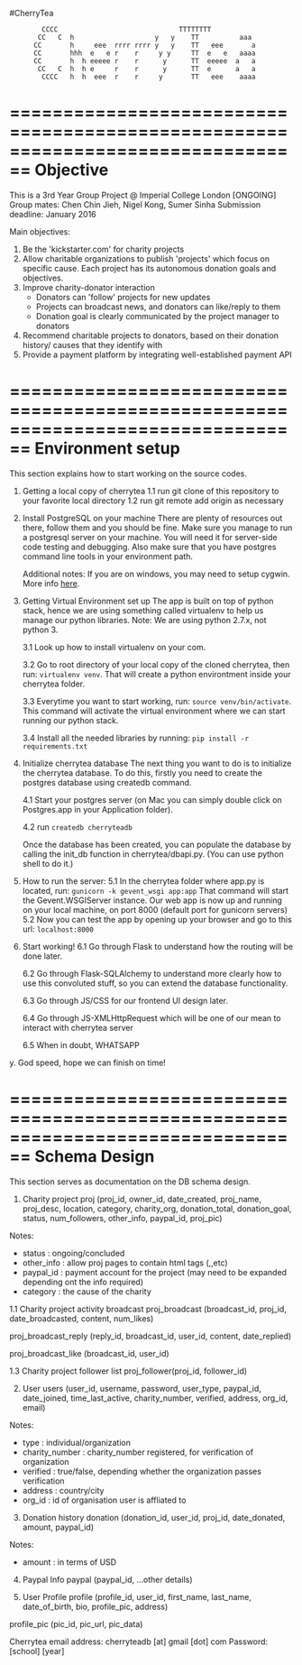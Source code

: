 #CherryTea

            CCCC                              TTTTTTTT
           CC   C  h                    y   y    TT          aaa
          CC       h     eee  rrrr rrrr y   y    TT   eee       a
          CC       hhh  e   e r    r     y y     TT  e   e   aaaa
          CC       h  h eeeee r    r      y      TT  eeeee  a   a
           CC   C  h  h e     r    r      y      TT  e      a   a
            CCCC   h  h  eee  r    r     y       TT   eee    aaaa

================================================================================
                                   Objective 
================================================================================
This is a 3rd Year Group Project @ Imperial College London [ONGOING]
Group mates: Chen Chin Jieh, Nigel Kong, Sumer Sinha
Submission deadline: January 2016


Main objectives:
1. Be the 'kickstarter.com' for charity projects
2. Allow charitable organizations to publish 'projects' which focus on 
   specific cause. Each project has its autonomous donation goals and 
   objectives.
3. Improve charity-donator interaction
   - Donators can 'follow' projects for new updates
   - Projects can broadcast news, and donators can like/reply to them
   - Donation goal is clearly communicated by the project manager to donators
4. Recommend charitable projects to donators, based on their donation history/
   causes that they identify with
5. Provide a payment platform by integrating well-established payment API


================================================================================
                                Environment setup
================================================================================
This section explains how to start working on the source codes.

1. Getting a local copy of cherrytea
   1.1 run git clone of this repository to your favorite local directory
   1.2 run git remote add origin <url to repo> as necessary

2. Install PostgreSQL on your machine
   There are plenty of resources out there, follow them and you should be
   fine. Make sure you manage to run a postgresql server on your machine.
   You will need it for server-side code testing and debugging. Also make
   sure that you have postgres command line tools in your environment path.

   Additional notes:  If you are on windows, you may need to setup cygwin. 
   More info [here](http://www.davidbaumgold.com/tutorials/set-up-python-windows/).

3. Getting Virtual Environment set up
   The app is built on top of python stack, hence we are using something 
   called virtualenv to help us manage our python libraries. Note: We are
   using python 2.7.x, not python 3.
   
   3.1 Look up how to install virtualenv on your com.
  
   3.2 Go to root directory of your local copy of the cloned cherrytea, 
   then run: `virtualenv venv`. That will create a python environtment
   inside your cherrytea folder. 

   3.3 Everytime you want to start working, run: 
   `source venv/bin/activate`. This command will activate the virtual 
   environment where we can start running our python stack.

   3.4 Install all the needed libraries by running:
   `pip install -r requirements.txt`

4. Initialize cherrytea database
   The next thing you want to do is to initialize the cherrytea database.
   To do this, firstly you need to create the postgres database using
   createdb command. 

   4.1 Start your postgres server (on Mac you can simply double click on
   Postgres.app in your Application folder).

   4.2 run `createdb cherryteadb`

   Once the database has been created, you can populate the database by 
   calling the init_db function in cherrytea/dbapi.py. (You can use python 
   shell to do it.)

5. How to run the server:
   5.1 In the cherrytea folder where app.py is located, run:
       `gunicorn -k gevent_wsgi app:app`
   That command will start the Gevent.WSGIServer instance. Our web app is
   now up and running on your local machine, on port 8000 (default port 
   for gunicorn servers)
   5.2 Now you can test the app by opening up your browser and go to this
   url: `localhost:8000`

6. Start working!
   6.1 Go through Flask to understand how the routing will be done later.

   6.2 Go through Flask-SQLAlchemy to understand more clearly how to use
   this convoluted stuff, so you can extend the database functionality.

   6.3 Go through JS/CSS for our frontend UI design later.

   6.4 Go through JS-XMLHttpRequest which will be one of our mean to
   interact with cherrytea server

   6.5 When in doubt, WHATSAPP

y. God speed, hope we can finish on time!


================================================================================
                                 Schema Design
================================================================================
This section serves as documentation on the DB schema design.

1. Charity project
proj
    (proj_id, owner_id, date_created, proj_name, proj_desc, location, category,
     charity_org, donation_total, donation_goal, status, num_followers, 
     other_info, paypal_id, proj_pic)

Notes:
 *  status     : ongoing/concluded
 *  other_info : allow proj pages to contain html tags (<movie>,<img>,etc)
 *  paypal_id  : payment account for the project (may need to be expanded 
                 depending ont the info required)
 *  category   : the cause of the charity


1.1 Charity project activity broadcast
proj_broadcast
    (broadcast_id, proj_id, date_broadcasted, content, num_likes)

proj_broadcast_reply
    (reply_id, broadcast_id, user_id, content, date_replied)

proj_broadcast_like
    (broadcast_id, user_id)


1.3 Charity project follower list
proj_follower(proj_id, follower_id)


2. User
users
    (user_id, username, password, user_type, paypal_id, date_joined,
    time_last_active, charity_number, verified, address, org_id, email)

Notes:
 *  type           : individual/organization
 *  charity_number : charity_number registered, for verification of organization
 *  verified       : true/false, depending whether the organization passes
                     verification
 *  address        : country/city
 *  org_id         : id of organisation user is affliated to


3. Donation history
donation
    (donation_id, user_id, proj_id, date_donated, amount, paypal_id)

Notes:
 *  amount : in terms of USD

4. Paypal Info
paypal
	(paypal_id, ...other details)

5. User Profile
profile
    (profile_id, user_id, first_name, last_name, date_of_birth, bio,
     profile_pic, address)

profile_pic
    (pic_id, pic_url, pic_data)


Cherrytea email address: cherryteadb [at] gmail [dot] com
Password: [school] [year]